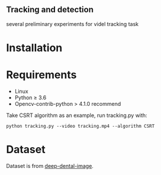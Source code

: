 ## Tracking and detection

several preliminary experiments for videl tracking task

# Installation
# Requirements
* Linux
* Python ≥ 3.6
* Opencv-contrib-python > 4.1.0 recommend

Take CSRT algorithm as an example, run tracking.py with:

```
python tracking.py --video tracking.mp4 --algorithm CSRT
```
# Dataset 
Dataset is from [deep-dental-image](https://github.com/IvisionLab/deep-dental-image).
